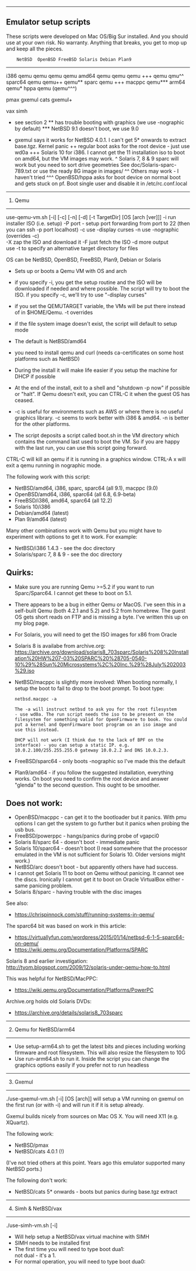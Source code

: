 ------------------------------------------------------------------------
Emulator setup scripts
------------------------------------------------------------------------

These scripts were developed on Mac OS/Big Sur installed. And you should
use at your own risk. No warranty. Anything that breaks, you get to
mop up and keep all the pieces.

        NetBSD  OpenBSD FreeBSD Solaris Debian Plan9
-------------------------------------------------------------
i386    qemu    qemu    qemu    qemu
amd64   qemu    qemu    qemu    +++     qemu   qmu^^
sparc64	qemu    qemu++  qemu**
sparc   qemu			+++
macppc  qemu***
arm64   qemu* 
hppa	qemu	(qemu^^^)

pmax    gxemul
cats	gxemul+

vax	simh

*   see section 2
**  has trouble booting with graphics (we use -nographic by default)
*** NetBSD 9.1 doesn't boot, we use 9.0
+   gxemul says it works for NetBSD 4.0.1. I can't get 5* onwards to
    extract base.tgz. Kernel panic
++  regular boot asks for the root device - just use wd0a
+++ Solaris 10 for i386. I cannot get the 11 installation iso to boot 
    on amd64, but the VM images may work.
^   Solaris 7, 8 & 9 sparc will work but you need to sort drive geometries
    See doc/Solaris-sparc-789.txt or use the ready 8G image in images/
^^  Others may work - I haven't tried
^^^ OpenBSD/hppa asks for boot device on normal boot and gets stuck
    on pf. Boot single user and disable it in /etc/rc.conf.local

------------------------------------------------------------------------
1. Qemu
------------------------------------------------------------------------

use-qemu-vm.sh [-i] [-c] [-n] [-d] [-t TargetDir] [OS [arch [ver]]]
 -i run installer ISO (i.e. setup)
 -P port - setup port forwarding from port to 22 (then you can
 			ssh -p port localhost)
 -c use -display curses
 -n use -nographic (overrides -c)  
 -X zap the ISO and download it
 -F just fetch the ISO
 -d more output  
    use -t to specify an alternative target directory for files
    
  OS can be NetBSD, OpenBSD, FreeBSD, Plan9, Debian or Solaris
 
   * Sets up or boots a Qemu VM with OS and arch
   * if you specify -i, you get the setup routine and the ISO will
     be downloaded if needed and where possible. The script will try
     to boot the ISO.
     if you specify -c, we'll try to use "-display curses"
   * if you set the QEMUTARGET variable, the VMs will be put there 
     instead of in $HOME/Qemu. -t overrides
   * if the file system image doesn't exist, the script will default
     to setup mode
   * The default is NetBSD/amd64
   * you need to install qemu and curl (needs ca-certificates on some
     host platforms such as NetBSD)
   * During the install it will make life easier if you setup the 
     machine for DHCP if possible
   * At the end of the install, exit to a shell and "shutdown -p now"
     if possible or "halt". If Qemu doesn't exit, you can CTRL-C it
     when the guest OS has ceased.
     
   * -c is useful for environments such as AWS or where there is no
     useful graphics library. -c seems to work better with i386 &
     amd64. -n is better for the other platforms.

   * The script deposits a script called boot.sh in the VM directory
   which contains the command last used to boot the VM. So if you 
   are happy with the last run, you can use this script going forward.

CTRL-C will kill an qemu if it is running in a graphics window.
CTRL-A x will exit a qemu running in nographic mode.

The following work with this script:
* NetBSD/amd64, i386, sparc, sparc64 (all 9.1), macppc (9.0)
* OpenBSD/amd64, i386, sparc64 (all 6.8, 6.9-beta)
* FreeBSD/i386, amd64, sparc64 (all 12.2)
* Solaris 10/i386
* Debian/amd64 (latest)
* Plan 9/amd64 (latest)

Many other combinations work with Qemu but you might have to
experiment with options to get it to work. For example:
* NetBSD/i386 1.4.3 - see the doc directory
* Solaris/sparc 7, 8 & 9 - see the doc directory

Quirks:
-------
* Make sure you are running Qemu >=5.2 if you want to run Sparc/Sparc64. 
  I cannot get these to boot on 5.1.
* There appears to be a bug in either Qemu or MacOS. I've seen this in
  a self-built Qemu (both 4.2.1 and 5.2) and 5.2 from homebrew. The 
  guest OS gets short reads on FTP and is missing a byte. I've written
  this up on my blog page.
* For Solaris, you will need to get the ISO images for x86 from Oracle
* Solaris 8 is availabe from archive.org:
https://archive.org/download/solaris8_703sparc/Solaris%208%20Installation%20HW%207-03%20SPARC%20%28705-0540-10%29%28Sun%20Microsystems%2C%20Inc.%29%28July%202003%29.iso
* NetBSD/macppc is slightly more involved:
      When booting normally, I setup the boot to fail to drop to
      the boot prompt. To boot type:

      netbsd.macppc -a

      The -a will instruct netbsd to ask you for the root filesystem 
      - use wd0a. The run script needs the iso to be present on the filesystem for something valid for OpenFirmware to book. You could put a kernel and OpenFirmware boot program on an iso image and
      use this instead. 

      DHCP will not work (I think due to the lack of BPF on the interface) - you can setup a static IP. e.g. 10.0.2.100/255.255.255.0 gateway 10.0.2.2 and DNS 10.0.2.3.

* FreeBSD/sparc64 - only boots -nographic so I've made this the default
* Plan9/amd64 - if you follow the suggested installation, everything
  works. On boot you need to confirm the root device and answer "glenda"
  to the second question. This ought to be smoother.


Does not work:
--------------

* OpenBSD/macppc - can get it to the bootloader but it panics.
  With pmu options I can get the system to go further but it panics when
  probing the usb bus.
* FreeBSD/powerppc - hangs/panics during probe of vgapci0
* Solaris 8/sparc 64 - doesn't boot - immediate panic
* Solaris 10/sparc64 - doesn't boot (I read somewhere that the processor
  emulated in the VM is not sufficient for Solaris 10. Older versions
  might work.)
* NetBSD/arc doesn't boot -  but apparently others have had success.
* I cannot get Solaris 11 to boot on Qemu without panicing. It cannot
see the discs. Ironically I cannot get it to boot on Oracle VirtualBox
either - same panicing problem.
* Solaris 8/sparc - having trouble with the disc images

See also: 

* https://chrispinnock.com/stuff/running-systems-in-qemu/

The sparc64 bit was based on work in this article:
* https://virtuallyfun.com/wordpress/2015/01/14/netbsd-6-1-5-sparc64-on-qemu/
* https://wiki.qemu.org/Documentation/Platforms/SPARC

Solaris 8 and earlier investigation:
http://tyom.blogspot.com/2009/12/solaris-under-qemu-how-to.html

This was helpful for NetBSD/MacPPC:
* https://wiki.qemu.org/Documentation/Platforms/PowerPC

Archive.org holds old Solaris DVDs:
*  https://archive.org/details/solaris8_703sparc

------------------------------------------------------------------------
2. Qemu for NetBSD/arm64
------------------------------------------------------------------------

* Use setup-arm64.sh to get the latest bits and pieces including 
working firmware and root filesystem. This will also resize the filesystem
to 10G
* Use run-arm64.sh to run it. Inside the script you can change the
graphics options easily if you prefer not to run headless

------------------------------------------------------------------------
3. Gxemul
------------------------------------------------------------------------

./use-gxemul-vm.sh [-i] [OS [arch]]
will setup a VM running on gxemul on the first run (or with -i)
and will run it if it is setup already.

Gxemul builds nicely from sources on Mac OS X. You will need X11 (e.g.
XQuartz).

The following work:
* NetBSD/pmax 
* NetBSD/cats 4.0.1 (!)

(I've not tried others at this point. Years ago this emulator supported
many NetBSD ports.)

The following don't work:
* NetBSD/cats 5* onwards - boots but panics during base.tgz extract

------------------------------------------------------------------------
4. Simh & NetBSD/vax
------------------------------------------------------------------------

./use-simh-vm.sh [-i]
* Will help setup a NetBSD/vax virtual machine with SIMH
* SIMH needs to be installed first
* The first time you will need to type boot dua1:     
  not dual - it's a 1.
* For normal operation, you will need to type boot dua0:


